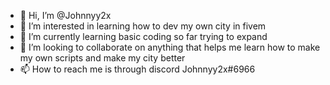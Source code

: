 - 👋 Hi, I’m @Johnnyy2x
- 👀 I’m interested in learning how to dev my own city in fivem
- 🌱 I’m currently learning basic coding so far trying to expand
- 💞️ I’m looking to collaborate on anything that helps me learn how to make my own scripts and make my city better
- 📫 How to reach me is through discord Johnnyy2x#6966

<!---
Johnnyy2x/Johnnyy2x is a ✨ special ✨ repository because its `README.md` (this file) appears on your GitHub profile.
You can click the Preview link to take a look at your changes.
--->
